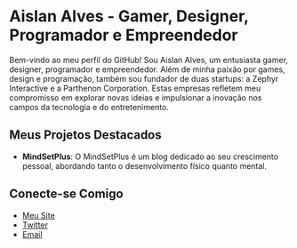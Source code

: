 # Aislan Alves - Gamer, Designer, Programador e Empreendedor

Bem-vindo ao meu perfil do GitHub! Sou Aislan Alves, um entusiasta gamer, designer, programador e empreendedor. Além de minha paixão por games, design e programação, também sou fundador de duas startups: a Zephyr Interactive e a Parthenon Corporation. Estas empresas refletem meu compromisso em explorar novas ideias e impulsionar a inovação nos campos da tecnologia e do entretenimento.

## Meus Projetos Destacados

- **MindSetPlus**: O MindSetPlus é um blog dedicado ao seu crescimento pessoal, abordando tanto o desenvolvimento físico quanto mental.

## Conecte-se Comigo

- [Meu Site]()
- [Twitter](https://twitter.com/aislanalves)
- [Email](mailto:aa16.neg@gmail.com)
